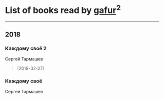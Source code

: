 # List of books read by [gafur](https://my.mail.ru/mail/gafurov_azat/)<sup>2</sup>
---

## 2018

### Каждому своё 2
Сергей Тармашев
> [2018-02-27] 


### Каждому своё
Сергей Тармашев



